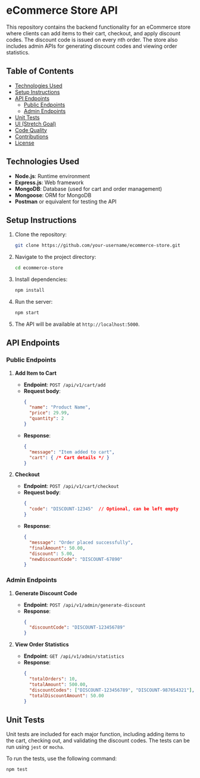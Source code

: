 # eCommerce Store API

This repository contains the backend functionality for an eCommerce store where clients can add items to their cart, checkout, and apply discount codes. The discount code is issued on every nth order. The store also includes admin APIs for generating discount codes and viewing order statistics.

## Table of Contents

- [Technologies Used](#technologies-used)
- [Setup Instructions](#setup-instructions)
- [API Endpoints](#api-endpoints)
  - [Public Endpoints](#public-endpoints)
  - [Admin Endpoints](#admin-endpoints)
- [Unit Tests](#unit-tests)
- [UI (Stretch Goal)](#ui-stretch-goal)
- [Code Quality](#code-quality)
- [Contributions](#contributions)
- [License](#license)

## Technologies Used

- **Node.js**: Runtime environment
- **Express.js**: Web framework
- **MongoDB**: Database (used for cart and order management)
- **Mongoose**: ORM for MongoDB
- **Postman** or equivalent for testing the API

## Setup Instructions

1. Clone the repository:
    ```bash
    git clone https://github.com/your-username/ecommerce-store.git
    ```

2. Navigate to the project directory:
    ```bash
    cd ecommerce-store
    ```

3. Install dependencies:
    ```bash
    npm install
    ```

5. Run the server:
    ```bash
    npm start
    ```

6. The API will be available at `http://localhost:5000`.

## API Endpoints

### Public Endpoints

1. **Add Item to Cart**
   - **Endpoint**: `POST /api/v1/cart/add`
   - **Request body**:
     ```json
     {
       "name": "Product Name",
       "price": 29.99,
       "quantity": 2
     }
     ```
   - **Response**: 
     ```json
     {
       "message": "Item added to cart",
       "cart": { /* Cart details */ }
     }
     ```

2. **Checkout**
   - **Endpoint**: `POST /api/v1/cart/checkout`
   - **Request body**:
     ```json
     {
       "code": "DISCOUNT-12345"  // Optional, can be left empty
     }
     ```
   - **Response**:
     ```json
     {
       "message": "Order placed successfully",
       "finalAmount": 50.00,
       "discount": 5.00,
       "newDiscountCode": "DISCOUNT-67890"
     }
     ```

### Admin Endpoints

1. **Generate Discount Code**
   - **Endpoint**: `POST /api/v1/admin/generate-discount`
   - **Response**:
     ```json
     {
       "discountCode": "DISCOUNT-123456789"
     }
     ```

2. **View Order Statistics**
   - **Endpoint**: `GET /api/v1/admin/statistics`
   - **Response**:
     ```json
     {
       "totalOrders": 10,
       "totalAmount": 500.00,
       "discountCodes": ["DISCOUNT-123456789", "DISCOUNT-987654321"],
       "totalDiscountAmount": 50.00
     }
     ```

## Unit Tests

Unit tests are included for each major function, including adding items to the cart, checking out, and validating the discount codes. The tests can be run using `jest` or `mocha`.

To run the tests, use the following command:

```bash
npm test
